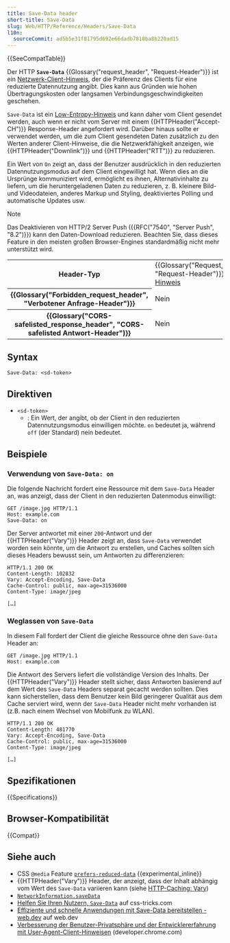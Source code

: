 ```yaml
---
title: Save-Data header
short-title: Save-Data
slug: Web/HTTP/Reference/Headers/Save-Data
l10n:
  sourceCommit: ad5b5e31f81795d692e66dadb7818ba8b220ad15
---
```


{{SeeCompatTable}}

Der HTTP **`Save-Data`** {{Glossary("request_header", "Request-Header")}} ist ein [Netzwerk-Client-Hinweis](/de/docs/Web/HTTP/Guides/Client_hints#network_client_hints), der die Präferenz des Clients für eine reduzierte Datennutzung angibt.
Dies kann aus Gründen wie hohen Übertragungskosten oder langsamen Verbindungsgeschwindigkeiten geschehen.

`Save-Data` ist ein [Low-Entropy-Hinweis](/de/docs/Web/HTTP/Guides/Client_hints#low_entropy_hints) und kann daher vom Client gesendet werden, auch wenn er nicht vom Server mit einem {{HTTPHeader("Accept-CH")}} Response-Header angefordert wird.
Darüber hinaus sollte er verwendet werden, um die zum Client gesendeten Daten zusätzlich zu den Werten anderer Client-Hinweise, die die Netzwerkfähigkeit anzeigen, wie {{HTTPHeader("Downlink")}} und {{HTTPHeader("RTT")}} zu reduzieren.

Ein Wert von `On` zeigt an, dass der Benutzer ausdrücklich in den reduzierten Datennutzungsmodus auf dem Client eingewilligt hat.
Wenn dies an die Ursprünge kommuniziert wird, ermöglicht es ihnen, Alternativinhalte zu liefern, um die heruntergeladenen Daten zu reduzieren, z. B. kleinere Bild- und Videodateien, anderes Markup und Styling, deaktiviertes Polling und automatische Updates usw.

> [!NOTE]
> Das Deaktivieren von HTTP/2 Server Push ({{RFC("7540", "Server Push", "8.2")}}) kann den Daten-Download reduzieren.
> Beachten Sie, dass dieses Feature in den meisten großen Browser-Engines standardmäßig nicht mehr unterstützt wird.

<table class="properties">
  <tbody>
    <tr>
      <th scope="row">Header-Typ</th>
      <td>
        {{Glossary("Request_header", "Request-Header")}},
        <a href="/de/docs/Web/HTTP/Guides/Client_hints">Client-Hinweis</a>
      </td>
    </tr>
    <tr>
      <th scope="row">{{Glossary("Forbidden_request_header", "Verbotener Anfrage-Header")}}</th>
      <td>Nein</td>
    </tr>
    <tr>
      <th scope="row">
        {{Glossary("CORS-safelisted_response_header", "CORS-safelisted Antwort-Header")}}
      </th>
      <td>Nein</td>
    </tr>
  </tbody>
</table>

## Syntax

```http
Save-Data: <sd-token>
```

## Direktiven

- `<sd-token>`
  - : Ein Wert, der angibt, ob der Client in den reduzierten Datennutzungsmodus einwilligen möchte.
    `on` bedeutet ja, während `off` (der Standard) nein bedeutet.

## Beispiele

### Verwendung von `Save-Data: on`

Die folgende Nachricht fordert eine Ressource mit dem `Save-Data` Header an, was anzeigt, dass der Client in den reduzierten Datenmodus einwilligt:

```http
GET /image.jpg HTTP/1.1
Host: example.com
Save-Data: on
```

Der Server antwortet mit einer `200`-Antwort und der {{HTTPHeader("Vary")}} Header zeigt an, dass `Save-Data` verwendet worden sein könnte, um die Antwort zu erstellen, und Caches sollten sich dieses Headers bewusst sein, um Antworten zu differenzieren:

```http
HTTP/1.1 200 OK
Content-Length: 102832
Vary: Accept-Encoding, Save-Data
Cache-Control: public, max-age=31536000
Content-Type: image/jpeg

[…]
```

### Weglassen von `Save-Data`

In diesem Fall fordert der Client die gleiche Ressource ohne den `Save-Data` Header an:

```http
GET /image.jpg HTTP/1.1
Host: example.com
```

Die Antwort des Servers liefert die vollständige Version des Inhalts.
Der {{HTTPHeader("Vary")}} Header stellt sicher, dass Antworten basierend auf dem Wert des `Save-Data` Headers separat gecacht werden sollten.
Dies kann sicherstellen, dass dem Benutzer kein Bild geringerer Qualität aus dem Cache serviert wird, wenn der `Save-Data` Header nicht mehr vorhanden ist (z.B. nach einem Wechsel von Mobilfunk zu WLAN).

```http
HTTP/1.1 200 OK
Content-Length: 481770
Vary: Accept-Encoding, Save-Data
Cache-Control: public, max-age=31536000
Content-Type: image/jpeg

[…]
```

## Spezifikationen

{{Specifications}}

## Browser-Kompatibilität

{{Compat}}

## Siehe auch

- CSS `@media` Feature [`prefers-reduced-data`](/de/docs/Web/CSS/@media/prefers-reduced-data) {{experimental_inline}}
- {{HTTPHeader("Vary")}} Header, der anzeigt, dass der Inhalt abhängig vom Wert des `Save-Data` variieren kann (siehe [HTTP-Caching: Vary](/de/docs/Web/HTTP/Guides/Caching#vary))
- [`NetworkInformation.saveData`](/de/docs/Web/API/NetworkInformation/saveData)
- [Helfen Sie Ihren Nutzern, `Save-Data`](https://css-tricks.com/help-users-save-data/) auf css-tricks.com
- [Effiziente und schnelle Anwendungen mit Save-Data bereitstellen - web.dev](https://web.dev/articles/optimizing-content-efficiency-save-data) auf web.dev
- [Verbesserung der Benutzer-Privatsphäre und der Entwicklererfahrung mit User-Agent-Client-Hinweisen](https://developer.chrome.com/docs/privacy-security/user-agent-client-hints) (developer.chrome.com)
